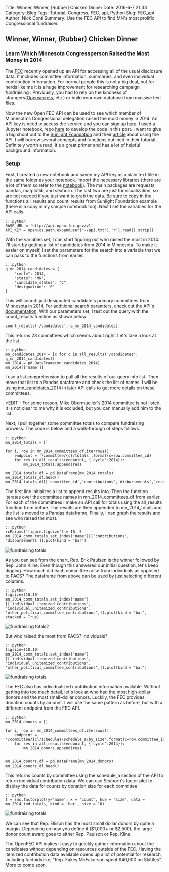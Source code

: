 Title: Winner, Winner, [Rubber] Chicken Dinner
Date: 2016-6-7 21:33
Category: Blog
Tags: Tutorial, Congress, FEC, api, Python
Slug: FEC_api
Author: Nick Conti
Summary: Use the FEC API to find MN's most prolific Congressional fundraiser.

## Winner, Winner, (Rubber) Chicken Dinner
### Learn Which Minnesota Congressperson Raised the Most Money in 2014


The [FEC](www.fec.gov) recently opened up an API for accessing all of the usual disclosure data.  It includes committee information, summaries, and even individual contribution information.  For normal people this is not a big deal, but for nerds like me it is a huge improvement for researching campaign fundraising .  Previously, you had to rely on the kindness of strangers([Opensecrets](https://www.opensecrets.org/), etc.) or build your own database from massive text files.  

Now the new Open FEC API can be used to see which member of Minnesota's Congressional delegation raised the most money in 2014.  An API key is need to access the service and you can sign up [here](http://api.data.gov/signup).  I used a Jupyter notebook, repo [here](https://github.com/NickyThreeNames/openFEC) to develop the code in this post.  I want to give a big shout out to the [Sunlight Foundation](https://sunlightfoundation.com/) and their [article](https://sunlightfoundation.com/blog/2015/07/08/openfec-makes-campaign-finance-data-more-accessible-with-new-api-heres-how-to-get-started/) about using the API.  I will borrow several concepts and functions outlined in their tutorial.  Definitely worth a read, it's a great primer and has a lot of helpful background information.

### Setup
First, I created a new notebook and saved my API key as a plain text file in the same folder as your notebook.  Import the necessary libraries (there are a lot of them so refer to the [notebook]()).  The main packages are requests, pandas, matplotlib, and seaborn.  The last two are just for visualization, so are not needed if you just want to grab the data.  Be sure to copy in the functions all_results and count_results from Sunlight Foundation example (there is a copy in my sample notebook too).  Next I set the variables for the API calls.

    :::python
    BASE_URL = 'http://api.open.fec.gov/v1'
    API_KEY = open(os.path.expanduser('~/api.txt'),'r').read().strip()

With the variables set, I can start figuring out who raised the most in 2014.  I'll start by getting a list of candidates from 2014 in Minnesota.  To make it easier on myself, I set the parameters for the search into a variable that we can pass to the functions from earlier.

    :::python
    q_mn_2014_candidates = {
        "cycle": 2014,
        "state": 'MN',
        "candidate_status": "C",
        'designation': 'P'
    }

This will search just designated candidate's primary committees from Minnesota in 2014.  For additional search paramters, check out the API's [documentation]().  With our parameters set, I test out the query with the count_results function as shown below.


    count_results('/candidates', q_mn_2014_candidates)
    
This returns 23 committees which seems about right.  Let's take a look at the list.

    :::python
    mn_candidates_2014 = [c for c in all_results('/candidates', q_mn_2014_candidates)]
    mn_2014 = pd.DataFrame(mn_candidates_2014)
    mn_2014[['name']]

I use a list comprehension to pull all the results of our query into list.  Then move that list to a Pandas dataframe and check the list of names.  I will be using mn_candidates_2014 in later API calls to get more details on these committees.

*EDIT - For some reason, Mike Obermueller's 2014 committee is not listed.  It is not clear to me why it is excluded, but you can manually add him to the list.

Next, I pull together some committee totals to compare fundraising prowess.  The code is below and a walk-through of steps follows.

    :::python
    mn_2014_totals = []

    for i, row in mn_2014_committees_df.iterrows():
        endpoint = '/committee/{c}/totals'.format(c=row.committee_id)
        for res in all_results(endpoint, {'cycle':2014}):
            mn_2014_totals.append(res)

    mn_2014_totals_df = pd.DataFrame(mn_2014_totals)
    mn_2014_totals_df.head()
    mn_2014_totals_df[['committee_id','contributions','disbursements','receipts',]].head()

The first line initializes a list to append results into.  Then the function iterates over the committee names in mn_2014_committees_df from earlier.  For each of the committees I make an API call for totals using the all_results function from before.  The results are then appended to mn_2014_totals and the list is moved to a Pandas dataframe.  Finally, I can graph the results and see who raised the most.

    :::python
    rcParams['figure.figsize'] = 10, 5
    mn_2014_comm_totals.set_index('name')[['contributions', 'disbursements']].plot(kind = 'bar')

![fundraising totals]({filename}/images/fec1.png)

As you can see from the chart, Rep. Erik Paulsen is the winner followed by Rep. John Kline.  Even though this answered our initial question, let's keep digging.  How much did each committee raise from individuals as opposed to PACS?  The dataframe from above can be used by just selecting different columns.

    :::python
    figsize=(10,10)
    mn_2014_comm_totals.set_index('name')[['individual_itemized_contributions', 'individual_unitemized_contributions',       'other_political_committee_contributions',]].plot(kind = 'bar', stacked = True)
           
![fundraising totals2]({filename}/images/fec2.png)

But who raised the most from PACS? Individuals?
    
    :::python
    figsize=(10,10)
    mn_2014_comm_totals.set_index('name')[['individual_itemized_contributions', 'individual_unitemized_contributions', 'other_political_committee_contributions',]].plot(kind = 'bar')

![fundraising totals]({filename}/images/fec3.png)

The FEC also has individualized contribution information available.  Without getting into too much detail, let's look at who had the most high-dollar donors and the most small-dollar donors.  Luckily, the FEC provides donation counts by amount.  I will use the same pattern as before, but with a different endpoint from the FEC API.

    :::python
    mn_2014_donors = []

    for i, row in mn_2014_committees_df.iterrows():
        endpoint = '/committee/{c}/schedules/schedule_a/by_size'.format(c=row.committee_id)
        for res in all_results(endpoint, {'cycle':2014}):
            mn_2014_donors.append(res)


    mn_2014_donors_df = pd.DataFrame(mn_2014_donors)
    mn_2014_donors_df.head()
    
This returns counts by committee using the schedule_a section of the API to return individual contribution data.  We can use Seaborn's factor plot to display the data for counts by donation size for each committee.

    :::python
    f = sns.factorplot(y='name', x = 'count', hue = 'size', data = mn_2014_ind_totals, kind = 'bar', size = 10)

![fundraising totals]({filename}/images/fec4.png)

We can see that Rep. Ellison has the most small dollar donors by quite a margin.  Depending on how you define it ($1,000+ or $2,500), the large donor count award goes to either Rep. Paulson or Rep. Kline.

The OpenFEC API makes it easy to quickly gather information about the candidates without depending on resources outside of the FEC.  Having the itemized contribution data available opens up a lot of potential for research, including factoids like, "Rep. Fakey McFakerson spent $40,000 on Skittles".  More to come soon.


